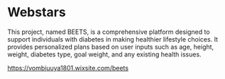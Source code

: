 # Webstars
This project, named BEETS, is a comprehensive platform designed to support individuals with diabetes in making healthier lifestyle choices. It provides personalized plans based on user inputs such as age, height, weight, diabetes type, goal weight, and any existing health issues. 

https://vombiuuya1801.wixsite.com/beets
